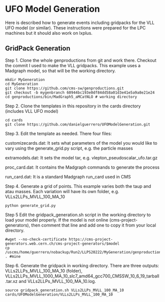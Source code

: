 # UFO Model Generation

Here is described how to generate events including gridpacks for the VLL UFO model (or similar). These instructions were prepared for the LPC machines but it should also work on lxplus.

## GridPack Generation

Step 1. Clone the whole genproductions from git and work there. Checkout the commit I used to make the VLL gridpacks. This example uses a Madgraph model, so that will be the working directory.

```
mkdir MyGeneration
cd MyGeneration
git clone https://github.com/cms-sw/genproductions.git
git checkout -b mygenbranch 60944bc193e0df84dd58a01d3e41e5a9a8e21e24
cd genproductions/bin/MadGraph5_aMCatNLO # working directory
```

Step 2. Clone the templates in this repository in the cards directory (includes VLL UFO model)

```
cd cards
git clone https://github.com/danielguerrero/UFOModelGeneration.git
```

Step 3. Edit the template as needed. There four files:

customizecards.dat: It sets what parameters of the model you would like to vary using the generate_grid.py script, e.g. the particle masses

extramodels.dat: It sets the model tar, e.g. vlepton_pseudoscalar_ufo.tar.gz

proc_card.dat: It contains the Madgraph commands to generate the process

run_card.dat: It is a standard Madgraph run_card used in CMS

Step 4. Generate a grid of points. This example varies both the taup and atau masses. Each variation will have its own folder, e.g. VLLs2LLPs_MVLL_100_MA_10

```
python generate_grid.py
```

Step 5 Edit the gridpack_generation.sh script in the working directory to load your model properly. If the model is not online (cms-project-generators), then comment that line and add one to copy it from your local directory.

```
#wget --no-check-certificate https://cms-project-generators.web.cern.ch/cms-project-generators/$model
cp /uscms/home/guerrero/nobackup/Run2/LLPS20222/MyGeneration/genproductions/bin/MadGraph5_aMCatNLO/cards/UFOModelGeneration/$model . #mine
```

Step 6. Generate the gridpack in working directory. There are three outputs: VLLs2LLPs_MVLL_100_MA_10 (folder), VLLs2LLPs_MVLL_1000_MA_10_slc7_amd64_gcc700_CMSSW_10_6_19_tarball.tar.xz and VLLs2LLPs_MVLL_100_MA_10.log.

```
source gridpack_generation.sh VLLs2LLPs_MVLL_100_MA_10 cards/UFOModelGeneration/VLLs2LLPs_MVLL_100_MA_10
```

